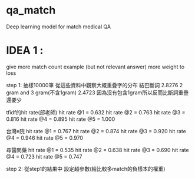 # qa_match
Deep learning model for match medical QA 



# IDEA 1 :
give more match count example (but not relevant answer) more weight to loss

step 1:
  抽樣10000筆 從這些資料中觀察大概重疊字的分布
  結巴斷詞   2.8276
  2 gram and 3 gram(不含1gram) 2.4723
  因為沒有包含1gram所以反而比斷詞重疊還要少
  
  tfidf的hit rate(邱老師)
  hit rate @1 = 0.632
  hit rate @2 = 0.763
  hit rate @3 = 0.816
  hit rate @4 = 0.895
  hit rate @5 = 1.000
  
  台灣e院
  hit rate @1 = 0.767
  hit rate @2 = 0.874
  hit rate @3 = 0.920
  hit rate @4 = 0.946
  hit rate @5 = 0.970
  
  尋醫問藥
  hit rate @1 = 0.535
  hit rate @2 = 0.638
  hit rate @3 = 0.690
  hit rate @4 = 0.723
  hit rate @5 = 0.747
  
step 2:
  從step1的結果中 設定超參數(給比較多match的負樣本的權重)
